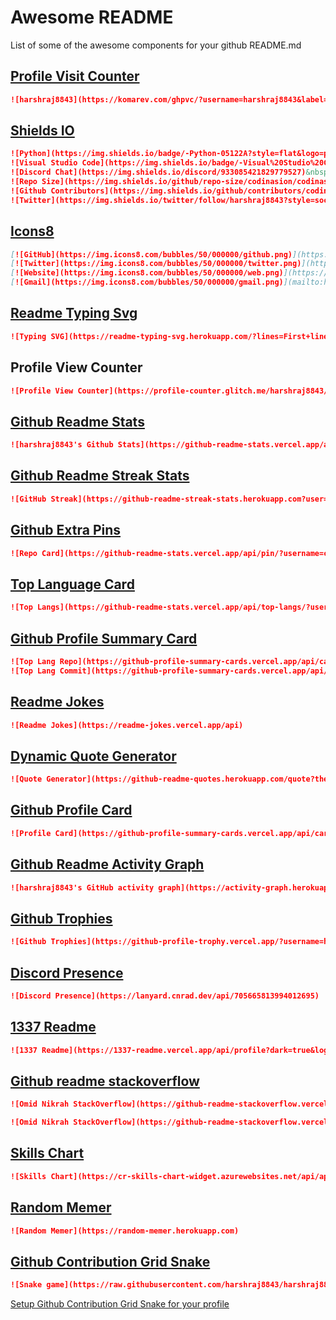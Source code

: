 # Awesome README

List of some of the awesome components for your github README.md

## [Profile Visit Counter](https://github.com/antonkomarev/github-profile-views-counter)

```md
![harshraj8843](https://komarev.com/ghpvc/?username=harshraj8843&label=Visitors&color=0e75b6&style=flat)
```

## [Shields IO](https://shields.io/)

```md
![Python](https://img.shields.io/badge/-Python-05122A?style=flat&logo=python)&nbsp;
![Visual Studio Code](https://img.shields.io/badge/-Visual%20Studio%20Code-05122A?style=flat&logo=visual-studio-code&logoColor=007ACC)&nbsp;
![Discord Chat](https://img.shields.io/discord/933085421829779527)&nbsp;
![Repo Size](https://img.shields.io/github/repo-size/codinasion/codinasion)&nbsp;
![Github Contributors](https://img.shields.io/github/contributors/codinasion/codinasion?color=green)&nbsp;
![Twitter](https://img.shields.io/twitter/follow/harshraj8843?style=social)&nbsp;
```

## [Icons8](https://icons8.com/)

```md
[![GitHub](https://img.icons8.com/bubbles/50/000000/github.png)](https://github.com/harshraj8843)&nbsp;
[![Twitter](https://img.icons8.com/bubbles/50/000000/twitter.png)](https://twitter.com/harshraj8843)&nbsp;
[![Website](https://img.icons8.com/bubbles/50/000000/web.png)](https://codinasion.web.app/)&nbsp;
[![Gmail](https://img.icons8.com/bubbles/50/000000/gmail.png)](mailto:harshraj8843@gmail.com)&nbsp;
```

## [Readme Typing Svg](https://github.com/DenverCoder1/readme-typing-svg)

```md
![Typing SVG](https://readme-typing-svg.herokuapp.com/?lines=First+line+of+text;Second+line+of+text)
```

## Profile View Counter

```md
![Profile View Counter](https://profile-counter.glitch.me/harshraj8843/count.svg)
```

## [Github Readme Stats](https://github.com/anuraghazra/github-readme-stats)

```md
![harshraj8843's Github Stats](https://github-readme-stats.vercel.app/api?username=harshraj8843&include_all_commits=true&count_private=true&show_icons=true&line_height=20&title_color=7A7ADB&icon_color=2234AE&text_color=D3D3D3&bg_color=0,000000,130F40&hide_border=true)
```

## [Github Readme Streak Stats](https://github.com/DenverCoder1/github-readme-streak-stats)

```md
![GitHub Streak](https://github-readme-streak-stats.herokuapp.com?user=harshraj8843&theme=dark&hide_border=true&date_format=M%20j%5B%2C%20Y%5D&ring=2234AE&fire=D3D3D3&currStreakLabel=D3D3D3&sideNums=7A7ADB)
```

## [Github Extra Pins](https://github.com/anuraghazra/github-readme-stats)

```md
![Repo Card](https://github-readme-stats.vercel.app/api/pin/?username=codinasion&repo=codinasion&theme=dark&show_owner=true)
```

## [Top Language Card](https://github.com/anuraghazra/github-readme-stats)

```md
![Top Langs](https://github-readme-stats.vercel.app/api/top-langs/?username=harshraj8843&layout=compact&theme=dark)
```

## [Github Profile Summary Card](https://github.com/vn7n24fzkq/github-profile-summary-cards)

```md
![Top Lang Repo](https://github-profile-summary-cards.vercel.app/api/cards/repos-per-language?username=harshraj8843&theme=nord_dark)&nbsp;
![Top Lang Commit](https://github-profile-summary-cards.vercel.app/api/cards/most-commit-language?username=harshraj8843&theme=nord_dark)&nbsp;
```

## [Readme Jokes](https://github.com/ABSphreak/readme-jokes)

```md
![Readme Jokes](https://readme-jokes.vercel.app/api)
```

## [Dynamic Quote Generator](https://github.com/shravan20/github-readme-quotes)

```md
![Quote Generator](https://github-readme-quotes.herokuapp.com/quote?theme=dark)
```

## [Github Profile Card](https://github.com/vn7n24fzkq/github-profile-summary-cards)

```md
![Profile Card](https://github-profile-summary-cards.vercel.app/api/cards/profile-details?username=harshraj8843&theme=nord_dark)
```

## [Github Readme Activity Graph](https://github.com/Ashutosh00710/github-readme-activity-graph)

```md
![harshraj8843's GitHub activity graph](https://activity-graph.herokuapp.com/graph?username=harshraj8843&hide_border=true&theme=redical)
```

## [Github Trophies](https://github.com/ryo-ma/github-profile-trophy)

```md
![Github Trophies](https://github-profile-trophy.vercel.app/?username=harshraj8843&row=4&theme=onedark&no-frame=true)
```

## [Discord Presence](https://github.com/cnrad/lanyard-profile-readme)

```md
![Discord Presence](https://lanyard.cnrad.dev/api/705665813994012695)
```

## [1337 Readme](https://github.com/mohouyizme/1337-readme)

```md
![1337 Readme](https://1337-readme.vercel.app/api/profile?dark=true&login=toxiic)
```

## [Github readme stackoverflow](https://github.com/omidnikrah/github-readme-stackoverflow)

```md
![Omid Nikrah StackOverflow](https://github-readme-stackoverflow.vercel.app/?userID=6558042&theme=dark)

![Omid Nikrah StackOverflow](https://github-readme-stackoverflow.vercel.app/?userID=6558042&layout=compact&theme=dark)
```

## [Skills Chart](https://github.com/codersrank-org/skills-chart-widget)

```md
![Skills Chart](https://cr-skills-chart-widget.azurewebsites.net/api/api?username=nolimits4web&skills=Vue,C%2B%2B,C%23,SCSS,Svelte&width=820)
```

## [Random Memer](https://github.com/techytushar/random-memer)

```md
![Random Memer](https://random-memer.herokuapp.com)
```

## [Github Contribution Grid Snake](https://github.com/Platane/snk)

```md
![Snake game](https://raw.githubusercontent.com/harshraj8843/harshraj8843/output/github-contribution-grid-snake.gif)
```

<InlineAlert variant="help" slots="text"/>

[Setup Github Contribution Grid Snake for your profile](../how-to-setup-github-contribution-grid-snake/)
